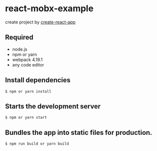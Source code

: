 # react-mobx-example

create project by [create-react-app](https://github.com/facebook/create-react-app)

## Required

- node.js
- npm or yarn
- webpack 4.19.1
- any code editor

## Install dependencies

```
$ npm or yarn install
```

## Starts the development server

```
$ npm or yarn start
```

## Bundles the app into static files for production.

```
$ npm run build or yarn build
```
